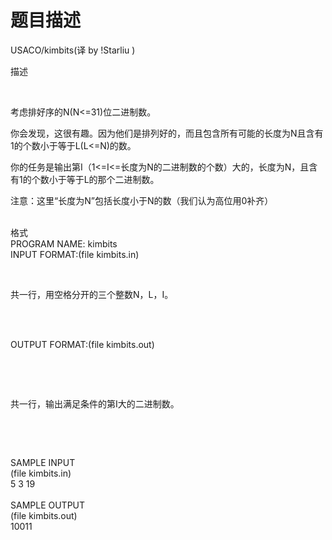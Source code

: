 # 题目描述


<p>
USACO/kimbits(译 by !Starliu )
</p>
<p>
描述
</p>
<div>
<div>
<div>
<p>
<br/>
</p>
<p>
考虑排好序的N(N&lt;=31)位二进制数。
</p>
<p>
你会发现，这很有趣。因为他们是排列好的，而且包含所有可能的长度为N且含有1的个数小于等于L(L&lt;=N)的数。
</p>
<p>
你的任务是输出第I（1&lt;=I&lt;=长度为N的二进制数的个数）大的，长度为N，且含有1的个数小于等于L的那个二进制数。
</p>
<p>
注意：这里“长度为N”包括长度小于N的数（我们认为高位用0补齐）
</p>
</div>
<div>
 
</div>
<div>
</div>
<div>
格式
</div>
<div>
PROGRAM NAME: kimbits
</div>
<div>
INPUT FORMAT:(file kimbits.in)
</div>
<div>
</div>
<div>
<p>
<br/>
</p>
<p>
共一行，用空格分开的三个整数N，L，I。
</p>
<p>
<br/>
</p>
 
</div>
<div>
OUTPUT FORMAT:(file kimbits.out)
</div>
<div>
<p>
<br/>
</p>
<p>
<br/>
</p>
<p>
共一行，输出满足条件的第I大的二进制数。
</p>
<p>
<br/>
</p>
<p>
<br/>
</p>
</div>
<div>
SAMPLE INPUT
<div>
(file kimbits.in)
</div>
</div>
<div>
5 3 19
</div>
<div>
 
</div>
<div>
SAMPLE OUTPUT
</div>
<div>
(file kimbits.out)
</div>
10011
<div>
 
</div>
</div>
</div>
